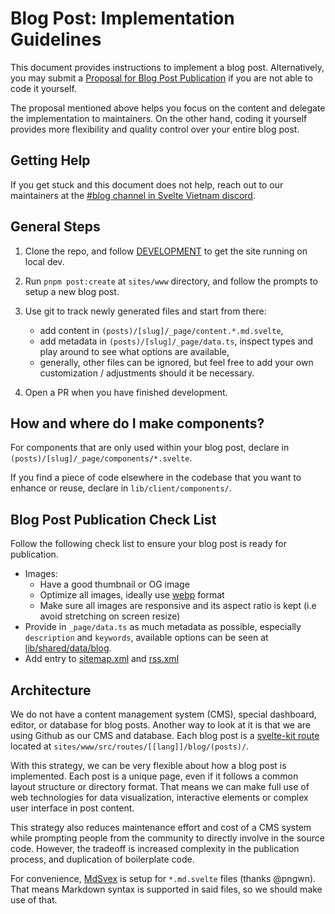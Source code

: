 # Blog Post: Implementation Guidelines

This document provides instructions to implement a blog post. Alternatively,
you may submit a [Proposal for Blog Post Publication](https://github.com/sveltevietnam/sveltevietnam.dev/issues/new/choose)
if you are not able to code it yourself.

The proposal mentioned above helps you focus on the content and delegate the implementation to maintainers. On the other hand, coding it yourself provides more flexibility and quality control over your entire blog post.

## Getting Help

If you get stuck and this document does not help, reach out to our maintainers at the [#blog channel in Svelte Vietnam discord](https://discord.com/channels/1066621936546877450/1140975328781676616).

## General Steps

1. Clone the repo, and follow [DEVELOPMENT](./DEVELOPMENT.md) to get the site running on local dev.
2. Run `pnpm post:create` at `sites/www` directory, and follow the prompts to setup a new blog post.
3. Use git to track newly generated files and start from there:

   - add content in `(posts)/[slug]/_page/content.*.md.svelte`,
   - add metadata in `(posts)/[slug]/_page/data.ts`, inspect types and play around to see what options are available,
   - generally, other files can be ignored, but feel free to add your own customization / adjustments should it be necessary.

4. Open a PR when you have finished development.

## How and where do I make components?

For components that are only used within your blog post, declare in `(posts)/[slug]/_page/components/*.svelte`.

If you find a piece of code elsewhere in the codebase that you want to enhance or reuse, declare in `lib/client/components/`.

## Blog Post Publication Check List

Follow the following check list to ensure your blog post is ready for publication.

- Images:
  - Have a good thumbnail or OG image
  - Optimize all images, ideally use [webp](https://developers.google.com/speed/webp) format
  - Make sure all images are responsive and its aspect ratio is kept (i.e avoid stretching on screen resize)
- Provide in `_page/data.ts` as much metadata as possible, especially `description` and `keywords`, available options can be seen at [lib/shared/data/blog](../sites/www/src/lib/shared/data/blog/index.ts).
- Add entry to [sitemap.xml](<../sites/www/src/routes/(api)/sitemap.xml/+server.ts>) and [rss.xml](<../sites/www/src/routes/(api)/rss.xml/+server.ts>)

## Architecture

We do not have a content management system (CMS), special dashboard, editor, or database for blog posts. Another way to look at it is that we are using Github as our CMS and database. Each blog post is a [svelte-kit route](https://kit.svelte.dev/docs/routing#page) located at `sites/www/src/routes/[[lang]]/blog/(posts)/`.

With this strategy, we can be very flexible about how a blog post is implemented. Each post is a unique page, even if it follows a common layout structure or directory format. That means we can make full use of web technologies for data visualization, interactive elements or complex user interface in post content.

This strategy also reduces maintenance effort and cost of a CMS system while prompting people from the community to directly involve in the source code. However, the tradeoff is increased complexity in the publication process, and duplication of boilerplate code.

For convenience, [MdSvex](https://mdsvex.pngwn.io/) is setup for `*.md.svelte` files (thanks @pngwn). That means Markdown syntax is supported in said files, so we should make use of that.
